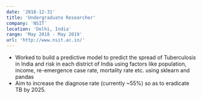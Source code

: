 ```yaml
---
date: '2018-12-31'
title: 'Undergraduate Researcher'
company: 'NSIT'
location: 'Delhi, India'
range: 'May 2018 - May 2019'
url: 'http://www.nsit.ac.in/'
---
```


- Worked to build a predictive model to predict the spread of Tuberculosis in India and risk in each district of India using factors like population, income, re-emergence case rate, mortality rate etc. using sklearn and pandas
- Aim to increase the diagnose rate (currently ~55%) so as to eradicate TB by 2025.

